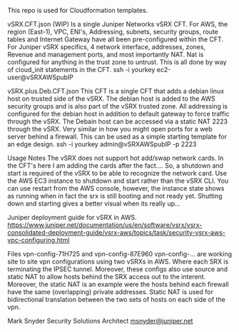 This repo is used for Cloudformation templates.

vSRX.CFT.json  (WIP)
Is a single Juniper Networks vSRX CFT.  For AWS, the region (East-1), VPC, ENI's, Addressing, subnets, security groups, route tables and Internet Gateway have all been pre-configured within the CFT.  For Juniper vSRX specifics, 4 network interface, addresses, zones, Revenue and management ports,  and most importantly NAT.  Nat is configured for anything in the trust zone to untrust.  This is all done by way of cloud_init statements in the CFT. ssh -i yourkey ec2-user@vSRXAWSpubIP


vSRX.plus.Deb.CFT.json
This CFT is a single CFT that adds a debian linux host on trusted side of the vSRX. The debian host is added to the AWS security groups and is also part of the vSRX trusted zone.  All addressing is configured for the debian host in addition to default gateway to force traffic through the vSRX.  The Debain host can be accessed via a static NAT 2223 through the vSRX. Very similar in how you might open ports for a web server behind a firewall.  This can be used as a simple starting template for an edge design.
ssh -i yourkey admin@vSRXAWSpubIP -p 2223




Usage Notes
The vSRX does not support hot add/swap network cards.  In the CFT's here I am adding the cards after the fact.... So, a shutdown and start is required of the vSRX to be able to recognize the network card.  Use the AWS EC3 instance to shutdown and start rather than the vSRX CLI.  You can use restart from the AWS console, however, the instance state shows as running when in fact the srx is still booting and not ready yet.  Shutting down and starting gives a better visual when its really up...

Juniper deployment guide for vSRX in AWS.
https://www.juniper.net/documentation/us/en/software/vsrx/vsrx-consolidated-deployment-guide/vsrx-aws/topics/task/security-vsrx-aws-vpc-configuring.html


Files   vpn-config-71H725  and   vpn-config-87E960
vpn-config-...   are working site to site vpn configurations using two vSRXs in AWS. Where each SRX is terminating the IPSEC tunnel.   Moreover, these configs also use source and static NAT to allow hosts behind the SRX access out to the interent.  Moreover, the static NAT is an example were the hosts behind each firewall have the same (overlapping) private addresses.  Static NAT is used for bidirectional translation between the two sets of hosts on each side of the vpn.


Mark Snyder
Security Solutions Architect
msnyder@juniper.net
